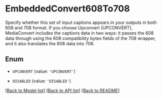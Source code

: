 # EmbeddedConvert608To708

Specify whether this set of input captions appears in your outputs in both 608 and 708 format. If you choose Upconvert (UPCONVERT), MediaConvert includes the captions data in two ways: it passes the 608 data through using the 608 compatibility bytes fields of the 708 wrapper, and it also translates the 608 data into 708.

## Enum

* `UPCONVERT` (value: `'UPCONVERT'`)

* `DISABLED` (value: `'DISABLED'`)

[[Back to Model list]](../README.md#documentation-for-models) [[Back to API list]](../README.md#documentation-for-api-endpoints) [[Back to README]](../README.md)



